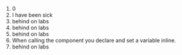 1. 0
2. I have been sick
3. behind on labs
4. behind on labs
5. behind on labs
6. When calling the component you declare and set a variable inline.
7. behind on labs
